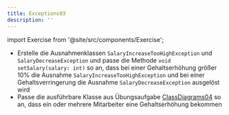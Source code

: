 ```yaml
---
title: Exceptions03
description: ''
---
```


import Exercise from '@site/src/components/Exercise';

- Erstelle die Ausnahmenklassen `SalaryIncreaseTooHighException` und `SalaryDecreaseException` und passe die Methode `void setSalary(salary: int)` so an, dass bei einer Gehaltserhöhung größer 10% die Ausnahme `SalaryIncreaseTooHighException` und bei einer Gehaltsverringerung die Ausnahme `SalaryDecreaseException` ausgelöst wird
- Passe die ausführbare Klasse aus Übungsaufgabe [ClassDiagrams04](../uml/class-diagrams04) so an, dass ein oder mehrere Mitarbeiter eine Gehaltserhöhung bekommen

<Exercise pullRequest="51" branchSuffix="exceptions/03" />
